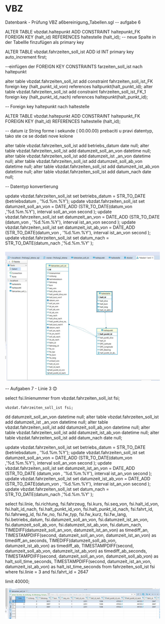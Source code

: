 # VBZ
Datenbank - Prüfung VBZ
a6bereinigung_Tabellen.sgl
-- aufgabe 6 

ALTER TABLE vbzdat.haltepunkt ADD CONSTRAINT haltepunkt_FK FOREIGN KEY (halt_id) REFERENCES haltestelle (halt_id);
-- neue Spalte in der Tabellle finzufügen als primary key

ALTER TABLE vbzdat.fahrzeiten_soll_ist ADD id INT primary key auto_increment first;

--einfügen der FOREIGN KEY CONSTRAINTS farzeiten_soll_ist nach haltepunkt


alter table vbzdat.fahrzeiten_soll_ist add constraint fahrzeiten_soll_ist_FK foreign key (halt_punkt_id_von) references haltpunkt(halt_punkt_id);
alter table vbzdat.fahrzeiten_soll_ist add constraint fahrzeiten_soll_ist_FK_1 foreign key (halt_punkt_id_nach) references haltepunkt(halt_punkt_id);


-- Foreign key haltepunkt nach haltestelle 

ALTER TABLE vbzdat.haltepunkt ADD CONSTRAINT haltepunkt_FK FOREIGN KEY (halt_id) REFERENCES haltestelle (halt_id);

-- datum iz String forme i sekunde (  00.00.00) prebaciti u pravi datentyp, tako ste ce se dodati nove kolone 

alter table vbzdat.fahrzeiten_soll_ist add betriebs_datum date null;
alter table vbzdat.fahrzeiten_soll_ist add datumzeit_soll_an_von datetime null;
alter table vbzdat.fahrzeiten_soll_ist add datumzeit_ist _an_von datetime null;
alter table vbzdat.fahrzeiten_soll_ist add datumzeit_soll_ab_von datetime null;
alter table vbzdat.fahrzeiten_soll_ist add datumzeit_ist_ab_von datetime null;
alter table vbzdat.fahrzeiten_soll_ist add datum_nach date null;

-- Datentyp  konvertierung


update vbzdat.fahrzeiten_soll_ist set betriebs_datum = STR_TO_DATE (betriebsdatum , '%d.%m.%Y');
update vbzdat.fahrzeiten_soll_ist set datumzeit_soll_an_von = DATE_ADD (STR_TO_DATE(datum_von ,'%d.%m.%Y'), interval soll_an_von second );
update vbzdat.fahrzeiten_soll_ist set datumzeit_an_von = DATE_ADD (STR_TO_DATE (datum_von , '%d.%m.%Y'), interval ist_an_von second );
update vbzdat.fahrzeiten_soll_ist set datumzeit_ist_ab_von = DATE_ADD (STR_TO_DATE(datum_von , '%d.%m.%Y'), interval ist_an_von second );
update vbzdat.fahrzeiten_soll_ist set datum_nach = STR_TO_DATE(datum_nach ,'%d.%m.%Y' );

![What is this](ER_Diagramm_vbzdat.JPG)



-- Aufgaben 7 - Linie 3 😊

select
    fsi.linienummer
from
    vbzdat.fahrzeiten_soll_ist fsi;


    vbzdat.fahrzeiten_soll_ist fsi;

dd datumzeit_soll_an_von datetime null;
alter table vbzdat.fahrzeiten_soll_ist add datumzeit_ist _an_von datetime null;
alter table vbzdat.fahrzeiten_soll_ist add datumzeit_soll_ab_von datetime null;
alter table vbzdat.fahrzeiten_soll_ist add datumzeit_ist_ab_von datetime null;
alter table vbzdat.fahrzeiten_soll_ist add datum_nach date null;


update vbzdat.fahrzeiten_soll_ist set betriebs_datum = STR_TO_DATE (betriebsdatum , '%d.%m.%Y');
update vbzdat.fahrzeiten_soll_ist set datumzeit_soll_an_von = DATE_ADD (STR_TO_DATE(datum_von ,'%d.%m.%Y'), interval soll_an_von second );
update vbzdat.fahrzeiten_soll_ist set datumzeit_ist_an_von = DATE_ADD (STR_TO_DATE (datum_von , '%d.%m.%Y'), interval ist_an_von second );
update vbzdat.fahrzeiten_soll_ist set datumzeit_ist_ab_von = DATE_ADD (STR_TO_DATE(datum_von , '%d.%m.%Y'), interval ist_an_von second );
update vbzdat.fahrzeiten_soll_ist set datum_nach = STR_TO_DATE(datum_nach ,'%d.%m.%Y' );

select
    fsi.linie,
    fsi.richtung,
    fsi.fahrzeug,
    fsi.kurs,
    fsi.seq_von,
    fsi.halt_id_von,
    fsi.halt_id_nach,
    fsi.halt_punkt_id_von,
    fsi.halt_punkt_id_nach,
    fsi.fahrt_id,
    fsi.fahrweg_id,
    fsi.fw_no,
    fsi.fw_typ,
    fsi.fw_kurz,
    fsi.fw_lang,
    fsi.betriebs_datum,
    fsi.datumzeit_soll_an_von,
    fsi.datumzeit_ist_an_von,
    fsi.datumzeit_soll_ab_von,
    fsi.datumzeit_ist_ab_von,
    fsi.datum_nach,
    TIMEDIFF(datumzeit_soll_an_von,
    datumzeit_ist_an_von) as timediff_an,
    TIMESTAMPDIFF(second,
    datumzeit_soll_an_von,
    datumzeit_ist_an_von) as timediff_an_seconds,
    TIMEDIFF(datumzeit_soll_ab_von,
    datumzeit_ist_ab_von) as timediff_ab,
    TIMESTAMPDIFF(second,
    datumzeit_soll_ab_von,
    datumzeit_ist_ab_von) as timediff_ab_seconds,
    TIMESTAMPDIFF(second,
    datumzeit_soll_an_von,
    datumzeit_soll_ab_von) as halt_soll_time_seconds,
    TIMESTAMPDIFF(second,
    datumzeit_ist_an_von,
    datumzeit_ist_ab_von) as halt_ist_time_seconds
from
    fahrzeiten_soll_ist fsi
where
    fsi.linie = 3
    and fsi.fahrt_id = 2647
    
limit 40000;

![What is this](Aufgabe7_linie3.JPG)

